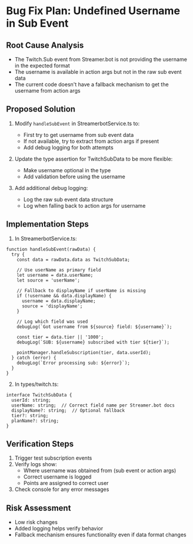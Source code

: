 # Bug Fix Plan: Undefined Username in Sub Event

## Root Cause Analysis
- The Twitch.Sub event from Streamer.bot is not providing the username in the expected format
- The username is available in action args but not in the raw sub event data
- The current code doesn't have a fallback mechanism to get the username from action args

## Proposed Solution
1. Modify `handleSubEvent` in StreamerbotService.ts to:
   - First try to get username from sub event data
   - If not available, try to extract from action args if present
   - Add debug logging for both attempts

2. Update the type assertion for TwitchSubData to be more flexible:
   - Make username optional in the type
   - Add validation before using the username

3. Add additional debug logging:
   - Log the raw sub event data structure
   - Log when falling back to action args for username

## Implementation Steps
1. In StreamerbotService.ts:
```pseudo
function handleSubEvent(rawData) {
  try {
    const data = rawData.data as TwitchSubData;
    
    // Use userName as primary field
    let username = data.userName;
    let source = 'userName';
    
    // Fallback to displayName if userName is missing
    if (!username && data.displayName) {
      username = data.displayName;
      source = 'displayName';
    }
    
    // Log which field was used
    debugLog(`Got username from ${source} field: ${username}`);
    
    const tier = data.tier || '1000';
    debugLog(`SUB: ${username} subscribed with tier ${tier}`);
    
    pointManager.handleSubscription(tier, data.userId);
  } catch (error) {
    debugLog(`Error processing sub: ${error}`);
  }
}
```

2. In types/twitch.ts:
```pseudo
interface TwitchSubData {
  userId: string;
  userName: string;  // Correct field name per Streamer.bot docs
  displayName?: string;  // Optional fallback
  tier?: string;
  planName?: string;
}
```

## Verification Steps
1. Trigger test subscription events
2. Verify logs show:
   - Where username was obtained from (sub event or action args)
   - Correct username is logged
   - Points are assigned to correct user
3. Check console for any error messages

## Risk Assessment
- Low risk changes
- Added logging helps verify behavior
- Fallback mechanism ensures functionality even if data format changes